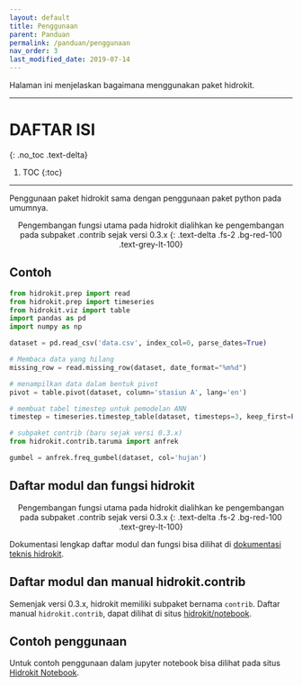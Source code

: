 ```yaml
---
layout: default
title: Penggunaan
parent: Panduan
permalink: /panduan/penggunaan
nav_order: 3
last_modified_date: 2019-07-14
---
```


Halaman ini menjelaskan bagaimana menggunakan paket hidrokit.

---

# DAFTAR ISI
{: .no_toc .text-delta}

1. TOC
{:toc}

---

Penggunaan paket hidrokit sama dengan penggunaan paket python pada umumnya. 

<div align="center" markdown="1">
Pengembangan fungsi utama pada hidrokit dialihkan ke pengembangan pada subpaket .contrib sejak versi 0.3.x
{: .text-delta .fs-2 .bg-red-100 .text-grey-lt-100}
</div>

## Contoh

```python
from hidrokit.prep import read
from hidrokit.prep import timeseries
from hidrokit.viz import table
import pandas as pd
import numpy as np

dataset = pd.read_csv('data.csv', index_col=0, parse_dates=True)

# Membaca data yang hilang
missing_row = read.missing_row(dataset, date_format="%m%d")

# menampilkan data dalam bentuk pivot
pivot = table.pivot(dataset, column='stasiun A', lang='en')

# membuat tabel timestep untuk pemodelan ANN
timestep = timeseries.timestep_table(dataset, timesteps=3, keep_first=False)

# subpaket contrib (baru sejak versi 0.3.x)
from hidrokit.contrib.taruma import anfrek

gumbel = anfrek.freq_gumbel(dataset, col='hujan')
```

## Daftar modul dan fungsi hidrokit

<div align="center" markdown="1">
Pengembangan fungsi utama pada hidrokit dialihkan ke pengembangan pada subpaket .contrib sejak versi 0.3.x
{: .text-delta .fs-2 .bg-red-100 .text-grey-lt-100}
</div>

Dokumentasi lengkap daftar modul dan fungsi bisa dilihat di [dokumentasi teknis hidrokit](https://hidrokit.readthedocs.io).

## Daftar modul dan manual hidrokit.contrib

Semenjak versi 0.3.x, hidrokit memiliki subpaket bernama `contrib`. Daftar manual `hidrokit.contrib`, dapat dilihat di situs [hidrokit/notebook](https://hidrokit.github.io/notebook/kumpulan-notebook).

## Contoh penggunaan

Untuk contoh penggunaan dalam jupyter notebook bisa dilihat pada situs [Hidrokit Notebook](https://hidrokit.github.io/notebook/kumpulan-notebook).
